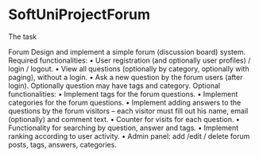 # SoftUniProjectForum

The task

Forum
Design and implement a simple forum (discussion board) system.
Required functionalities:
•	User registration (and optionally user profiles) / login / logout.
•	View all questions (optionally by category, optionally with paging), without a login.
•	Ask a new question by the forum users (after login). Optionally question may have tags and category.
Optional functionalities:
•	Implement tags for the forum questions.
•	Implement categories for the forum questions.
•	Implement adding answers to the questions by the forum visitors – each visitor must fill out his name, email (optionally) and comment text.
•	Counter for visits for each question. 
•	Functionality for searching by question, answer and tags.
•	Implement ranking according to user activity.
•	Admin panel: add /edit / delete forum posts, tags, answers, categories.
